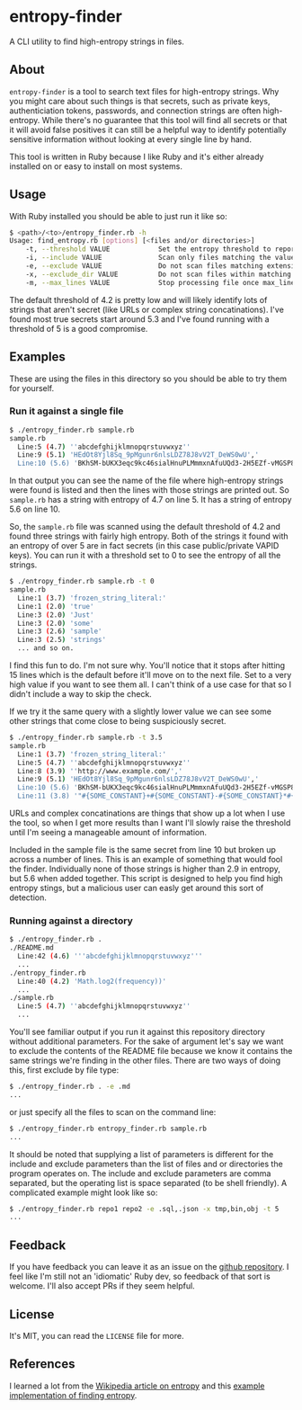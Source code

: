 # entropy-finder

A CLI utility to find high-entropy strings in files.

## About

`entropy-finder` is a tool to search text files for high-entropy strings. Why
you might care about such things is that secrets, such as private keys, authenticiation
tokens, passwords, and connection strings are often high-entropy. While there's no
guarantee that this tool will find all secrets or that it will avoid false positives
it can still be a helpful way to identify potentially sensitive information
without looking at every single line by hand.

This tool is written in Ruby because I like Ruby and it's either already installed
on or easy to install on most systems.

## Usage

With Ruby installed you should be able to just run it like so:

```bash
$ <path>/<to>/entropy_finder.rb -h
Usage: find_entropy.rb [options] [<files and/or directories>]
    -t, --threshold VALUE            Set the entropy threshold to report on (default: 4.2)
    -i, --include VALUE              Scan only files matching the value or values, e.g. ".cs" or ".rb,.json"
    -e, --exclude VALUE              Do not scan files matching extension e.g. ".css" or ".yml,.html"
    -x, --exclude_dir VALUE          Do not scan files within matching directories e.g. "bin" or "obj,cache"
    -m, --max_lines VALUE            Stop processing file once max_lines have been found (default: 15)
```
The default threshold of 4.2 is pretty low and will likely identify lots of strings that aren't
secret (like URLs or complex string concatinations). I've found most true secrets start around
5.3 and I've found running with a threshold of 5 is a good compromise.

## Examples

These are using the files in this directory so you should be able to try them for yourself.

### Run it against a single file

```bash
$ ./entropy_finder.rb sample.rb
sample.rb
  Line:5 (4.7) ''abcdefghijklmnopqrstuvwxyz''
  Line:9 (5.1) 'HEdOt8Yjl8Sq_9pMgunr6nlsLDZ78J8vV2T_DeWS0wU','
  Line:10 (5.6) 'BKhSM-bUKX3eqc9kc46sialHnuPLMmmxnAfuUQd3-2H5EZf-vMGSP8TqB1yvO_NNgP9air_g...'
```

In that output you can see the name of the file where high-entropy strings were found is listed and
then the lines with those strings are printed out. So `sample.rb` has a string with entropy of 4.7
on line 5. It has a string of entropy 5.6 on line 10.

So, the `sample.rb` file was scanned using the default threshold of 4.2 and found three strings with
fairly high entropy. Both of the strings it found with an entropy of over 5 are in fact secrets (in
this case public/private VAPID keys). You can run it with a threshold set to 0 to see the entropy of
all the strings.

```bash
$ ./entropy_finder.rb sample.rb -t 0
sample.rb
  Line:1 (3.7) 'frozen_string_literal:'
  Line:1 (2.0) 'true'
  Line:3 (2.0) 'Just'
  Line:3 (2.0) 'some'
  Line:3 (2.6) 'sample'
  Line:3 (2.5) 'strings'
  ... and so on.
```

I find this fun to do. I'm not sure why. You'll notice that it stops after hitting 15 lines
which is the default before it'll move on to the next file. Set to a very high value if you
want to see them all. I can't think of a use case for that so I didn't include a way to 
skip the check.

If we try it the same query with a slightly lower value we can see some
other strings that come close to being suspiciously secret.

```bash
$ ./entropy_finder.rb sample.rb -t 3.5
sample.rb
  Line:1 (3.7) 'frozen_string_literal:'
  Line:5 (4.7) ''abcdefghijklmnopqrstuvwxyz''
  Line:8 (3.9) ''http://www.example.com/','
  Line:9 (5.1) 'HEdOt8Yjl8Sq_9pMgunr6nlsLDZ78J8vV2T_DeWS0wU','
  Line:10 (5.6) 'BKhSM-bUKX3eqc9kc46sialHnuPLMmmxnAfuUQd3-2H5EZf-vMGSP8TqB1yvO_NNgP9air_g...'
  Line:11 (3.8) '"#{SOME_CONSTANT}+#{SOME_CONSTANT}-#{SOME_CONSTANT}*#{SOME_CONSTANT}/#{S...'
```

URLs and complex concatinations are things that show up a lot when I use the tool, so when I get
more results than I want I'll slowly raise the threshold until I'm seeing a manageable amount of
information.

Included in the sample file is the same secret from line 10 but broken up across a number of
lines. This is an example of something that would fool the finder. Individually none of those
strings is higher than 2.9 in entropy, but 5.6 when added together. This script is designed
to help you find high entropy stings, but a malicious user can easly get around this sort
of detection.

### Running against a directory

```bash
$ ./entropy_finder.rb .
./README.md
  Line:42 (4.6) '''abcdefghijklmnopqrstuvwxyz'''
  ...
./entropy_finder.rb
  Line:40 (4.2) 'Math.log2(frequency))'
  ...
./sample.rb
  Line:5 (4.7) ''abcdefghijklmnopqrstuvwxyz''
  ...
```

You'll see familiar output if you run it against this repository directory without additional
parameters. For the sake of argument let's say we want to exclude the contents of the README
file because we know it contains the same strings we're finding in the other files. There are
two ways of doing this, first exclude by file type:

```bash
$ ./entropy_finder.rb . -e .md
...
```

or just specify all the files to scan on the command line:

```bash
$ ./entropy_finder.rb entropy_finder.rb sample.rb 
...
```

It should be noted that supplying a list of parameters is different for the include and exclude
parameters than the list of files and or directories the program operates on. The include
and exclude parameters are comma separated, but the operating list is space separated (to be
shell friendly). A complicated example might look like so:

```bash
$ ./entropy_finder.rb repo1 repo2 -e .sql,.json -x tmp,bin,obj -t 5
...
```

## Feedback

If you have feedback you can leave it as an issue on the
[github repository](https://github.com/michaellitherland/entropy-finder). I feel like I'm still
not an 'idiomatic' Ruby dev, so feedback of that sort is welcome. I'll also accept PRs if they
seem helpful.

## License

It's MIT, you can read the `LICENSE` file for more.

## References

I learned a lot from the
[Wikipedia article on entropy](https://en.wikipedia.org/wiki/Entropy_(information_theory))
and this
[example implementation of finding entropy](https://www.drdobbs.com/security/entropy/184408492).
